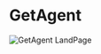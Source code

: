 # GetAgent

![GetAgent LandPage](https://github.com/llucas0109/GetAgent/assets/138626105/562d8e90-4852-4c09-b235-158858384cc3)

